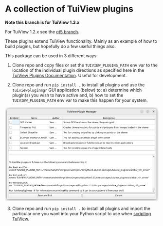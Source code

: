 # A collection of TuiView plugins #

**Note this branch is for TuiView 1.3.x**

For TuiView 1.2.x see the [qt5 branch](https://github.com/ubarsc/tuiview-plugins/tree/qt5). 

These plugins extend TuiView functionality. Mainly as an example of how to build plugins, but hopefully do a few useful things also. 


This package can be used in 3 different ways:

1. Clone repo and copy files or set the `TUIVIEW_PLUGINS_PATH` env var to the location of the individual plugin directions as 
specified here in the [TuiView Plugins Documentation](https://github.com/ubarsc/tuiview/wiki/Plugins#installing-plugin-file). 
Useful for development. 

2. Clone repo and run `pip install .` to install all plugins and use the `tuiviewpluginmgr` GUI application (below)
to:
    a) determine which plugin(s) you wish to have active and,
    b) how to set the `TUIVIEW_PLUGINS_PATH` env var to make this happen for your system.

![tuiviewpluginmgr](pluginmgr.png)

3. Clone repo and run `pip install .` to install all plugins and import the particular one you want into your Python script
  to use when [scripting TuiView](https://github.com/ubarsc/tuiview/wiki/Saving-Images-From-Python).
